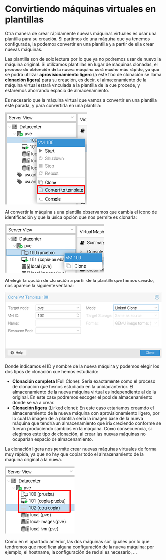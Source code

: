 # Convirtiendo máquinas virtuales en plantillas

Otra manera de crear rápidamente nuevas máquinas virtuales es usar una plantilla para su creación. Si partimos de una máquina que ya tenemos configurada, la podemos convertir en una plantilla y a partir de ella crear nuevas máquinas.

Las plantilla son de solo lectura por lo que ya no podremos usar de nuevo la máquina original. Si utilizamos plantillas en lugar de máquinas clonadas, el proceso de obtención de la nueva máquina será mucho más rápido, ya que se podrá utilizar **aprovisionamiento ligero** (a este tipo de clonación se llama **clonación ligera**) para su creación, es decir, el almacenamiento de la máquina virtual estará vinculada a la plantilla de la que procede, y estaremos ahorrando espacio de almacenamiento.

Es necesario que la máquina virtual que vamos a convertir en una plantilla esté parada, y para convertirla en una plantilla:

![plantilla](img/plantilla1.png)

Al convertir la máquina a una plantilla observamos que cambia el icono de identificación y que la única opción que nos permite es clonarla:

![plantilla](img/plantilla2.png)

Al elegir la opción de clonación a partir de la plantilla que hemos creado, nos aparece la siguiente ventana:

![plantilla](img/plantilla3.png)

Donde indicamos el ID y nombre de la nueva máquina y podemos elegir los dos tipos de clonación que hemos estudiado:

* **Clonación completa** (Full Clone): Sería exactamente como el proceso de clonación que hemos estudiado en la unidad anterior. El almacenamiento de la nueva máquina virtual es independiente al de la original. En este caso podremos escoger el pool de almacenamiento donde se va  a crear.
* **Clonación ligera** (Linked clone): En este caso estaríamos creamdo el almacenamiento de la nueva máquina con aprovisionamiento ligero, por lo cual la imagen de la plantilla sería la imagen base de la nueva máquina que tendría un almacenamiento que iría creciendo conforme se fueran produciendo cambios en la máquina. Como consecuencia, si elegimos este tipo de clonación, al crear las nuevas máquinas no ocuparían espacio de almacenamiento.

La clonación ligera nos permite crear nuevas máquinas virtuales de forma muy rápida, ya que no hay que copiar todo el almacenamiento de la maquina original a la nueva.

![plantilla](img/plantilla4.png)

Como en el apartado anterior, las dos máquinas son iguales por lo que tendremos que modificar alguna configuración de la nueva máquina: por ejemplo, el hostname, la configuración de red si es necesario, …



